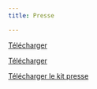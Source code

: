```yaml
---
title: Presse

---
```

<a class="button" download href="/files/cp-zigzag-2020_3-au-18-octobre_man-le-forum.pdf">Télécharger</a>

<a class="button" download href="/files/cp-zigzag-2020_3-au-18-octobre_man-le-forum.pdf">Télécharger</a>

<a class="button" download href="/files/kit-label-et-logo_zigzag-2020.zip">Télécharger le kit presse</a>